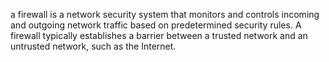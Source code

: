 a firewall is a network security system that monitors and controls incoming and outgoing network traffic
based on predetermined security rules.
A firewall typically establishes a barrier between a trusted network and an untrusted network, such as the Internet.
